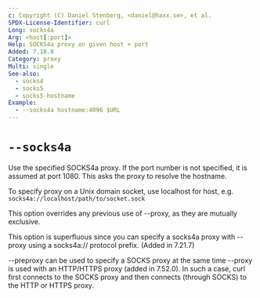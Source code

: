 ```yaml
---
c: Copyright (C) Daniel Stenberg, <daniel@haxx.se>, et al.
SPDX-License-Identifier: curl
Long: socks4a
Arg: <host[:port]>
Help: SOCKS4a proxy on given host + port
Added: 7.18.0
Category: proxy
Multi: single
See-also:
  - socks4
  - socks5
  - socks5-hostname
Example:
  - --socks4a hostname:4096 $URL
---
```


# `--socks4a`

Use the specified SOCKS4a proxy. If the port number is not specified, it is
assumed at port 1080. This asks the proxy to resolve the hostname.

To specify proxy on a Unix domain socket, use localhost for host, e.g.
`socks4a://localhost/path/to/socket.sock`

This option overrides any previous use of --proxy, as they are mutually
exclusive.

This option is superfluous since you can specify a socks4a proxy with --proxy
using a socks4a:// protocol prefix. (Added in 7.21.7)

--preproxy can be used to specify a SOCKS proxy at the same time --proxy is
used with an HTTP/HTTPS proxy (added in 7.52.0). In such a case, curl first
connects to the SOCKS proxy and then connects (through SOCKS) to the HTTP or
HTTPS proxy.

